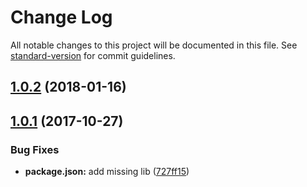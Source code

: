 # Change Log

All notable changes to this project will be documented in this file. See [standard-version](https://github.com/conventional-changelog/standard-version) for commit guidelines.

<a name="1.0.2"></a>
## [1.0.2](https://github.com/nuxt-community/adsense-module/compare/v1.0.1...v1.0.2) (2018-01-16)



<a name="1.0.1"></a>
## [1.0.1](https://github.com/nuxt-community/adsense-module/compare/v1.0.0...v1.0.1) (2017-10-27)


### Bug Fixes

* **package.json:** add missing lib ([727ff15](https://github.com/nuxt-community/adsense-module/commit/727ff15))
